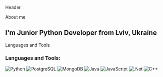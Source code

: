 Header

About me
## I'm Junior Python Developer from Lviv, Ukraine

Languages and Tools


### Languages and Tools:
![Python](https://img.shields.io/badge/-Python-090909?style=for-the-badge&logo=python&logoColor=47C5FB)
![PostgreSQL](https://img.shields.io/badge/-postgreSQL-090909?style=for-the-badge&logo=dart&logoColor=097CDB)
![MongoDB](https://img.shields.io/badge/-MongoDB-090909?style=for-the-badge&logo=firebase&logoColor=F8C52C)
![Java](https://img.shields.io/badge/-Kava-090909?style=for-the-badge&logo=tensorflow&logoColor=F88C00)
![JavaScript](https://img.shields.io/badge/-JavaScript-090909?style=for-the-badge&logo=JavaScript&logoColor=E9D54D)
![.Net](https://img.shields.io/badge/-Framework-090909?style=for-the-badge&logo=.net&logoColor=E5D3FF)
![C++](https://img.shields.io/badge/-C++-090909?style=for-the-badge&logo=C%2b%2b&logoColor=6296CC)